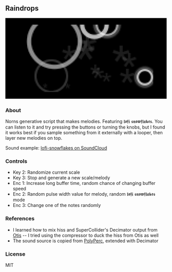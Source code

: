 ## Raindrops

![Image](raindrops.png)

### About

Norns generative script that makes melodies. Featuring 𝖑𝖔𝖋𝖎 𝖘𝖓𝖔𝖜𝖋𝖑𝖆𝖐𝖊𝖘. You can listen to it and try pressing the buttons or turning the knobs, but I found it works best if you sample something from it externally with a looper, then layer new melodies on top.

Sound example: [lofi-snowflakes on SoundCloud](https://soundcloud.com/ambalek/lofi-snowflakes)

### Controls

* Key 2: Randomize current scale
* Key 3: Stop and generate a new scale/melody
* Enc 1: Increase long buffer time, random chance of changing buffer speed
* Enc 2: Random pulse width value for melody, random 𝖑𝖔𝖋𝖎 𝖘𝖓𝖔𝖜𝖋𝖑𝖆𝖐𝖊𝖘 mode
* Enc 3: Change one of the notes randomly

### References

* I learned how to mix hiss and SuperCollider's Decimator output from [Otis](https://github.com/justmat/otis/blob/master/lib/Engine_Decimator.sc) -- I tried using the compressor to duck the hiss from Otis as well
* The sound source is copied from [PolyPerc](https://github.com/monome/dust/blob/master/lib/sc/Engine_PolyPerc.sc), extended with Decimator

### License

MIT

